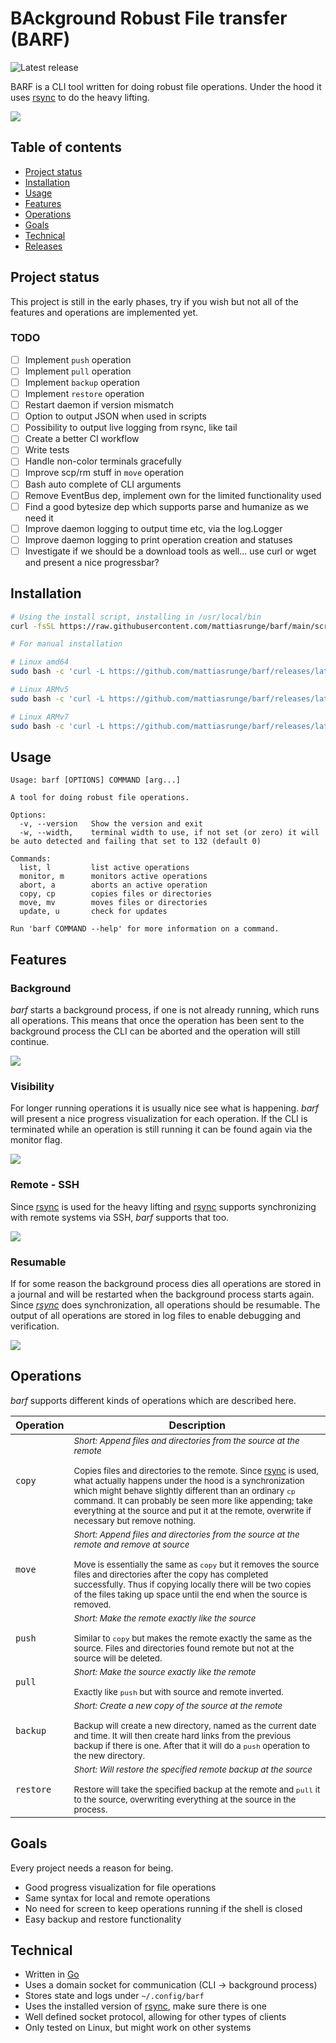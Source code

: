 # BAckground Robust File transfer (BARF)

![Latest release](https://github.com/mattiasrunge/barf/workflows/Build%20and%20release%20binaries/badge.svg)

BARF is a CLI tool written for doing robust file operations. Under the hood it uses [rsync](https://rsync.samba.org/) to do the heavy lifting.

<img src="./docs/svg/copy-normal.svg?raw=true" />

## Table of contents

- [Project status](#project-status)
- [Installation](#installation)
- [Usage](#usage)
- [Features](#features)
- [Operations](#operations)
- [Goals](#goals)
- [Technical](#technical)
- [Releases](https://github.com/mattiasrunge/barf/releases)

## Project status

This project is still in the early phases, try if you wish but not all of the features and operations are implemented yet.

### TODO

- [ ] Implement `push` operation
- [ ] Implement `pull` operation
- [ ] Implement `backup` operation
- [ ] Implement `restore` operation
- [ ] Restart daemon if version mismatch
- [ ] Option to output JSON when used in scripts
- [ ] Possibility to output live logging from rsync, like tail
- [ ] Create a better CI workflow
- [ ] Write tests
- [ ] Handle non-color terminals gracefully
- [ ] Improve scp/rm stuff in `move` operation
- [ ] Bash auto complete of CLI arguments
- [ ] Remove EventBus dep, implement own for the limited functionality used
- [ ] Find a good bytesize dep which supports parse and humanize as we need it
- [ ] Improve daemon logging to output time etc, via the log.Logger
- [ ] Improve daemon logging to print operation creation and statuses
- [ ] Investigate if we should be a download tools as well... use curl or wget and present a nice progressbar?

## Installation

```bash
# Using the install script, installing in /usr/local/bin
curl -fsSL https://raw.githubusercontent.com/mattiasrunge/barf/main/scripts/install.sh | bash

# For manual installation

# Linux amd64
sudo bash -c 'curl -L https://github.com/mattiasrunge/barf/releases/latest/download/barf-linux-amd64.tar.gz | tar xvz -C /usr/local/bin'

# Linux ARMv5
sudo bash -c 'curl -L https://github.com/mattiasrunge/barf/releases/latest/download/barf-linux-arm5.tar.gz | tar xvz -C /usr/local/bin'

# Linux ARMv7
sudo bash -c 'curl -L https://github.com/mattiasrunge/barf/releases/latest/download/barf-linux-arm7.tar.gz | tar xvz -C /usr/local/bin'

```

## Usage

```plain_text
Usage: barf [OPTIONS] COMMAND [arg...]

A tool for doing robust file operations.

Options:
  -v, --version   Show the version and exit
  -w, --width,    terminal width to use, if not set (or zero) it will be auto detected and failing that set to 132 (default 0)

Commands:
  list, l         list active operations
  monitor, m      monitors active operations
  abort, a        aborts an active operation
  copy, cp        copies files or directories
  move, mv        moves files or directories
  update, u       check for updates

Run 'barf COMMAND --help' for more information on a command.

```

## Features

### Background

*barf* starts a background process, if one is not already running, which runs all operations. This means that once the operation has been sent to the background process the CLI can be aborted and the operation will still continue.

<img src="./docs/svg/copy-monitor.svg?raw=true" />

### Visibility

For longer running operations it is usually nice see what is happening. *barf* will present a nice progress visualization for each operation. If the CLI is terminated while an operation is still running it can be found again via the monitor flag.

<img src="./docs/svg/copy-monitor-many.svg?raw=true" />

### Remote - SSH

Since [rsync](https://rsync.samba.org/) is used for the heavy lifting and [rsync](https://rsync.samba.org/) supports synchronizing with remote systems via SSH, *barf* supports that too.

<img src="./docs/svg/copy-remote.svg?raw=true" />

### Resumable

If for some reason the background process dies all operations are stored in a journal and will be restarted when the background process starts again. Since *[rsync](https://rsync.samba.org/)* does synchronization, all operations should be resumable. The output of all operations are stored in log files to enable debugging and verification.

<img src="./docs/svg/daemon-journal.svg?raw=true" />

## Operations

*barf* supports different kinds of operations which are described here.

| Operation | Description |
| --- | --- |
| `copy` | <small>*Short: Append files and directories from the source at the remote*<br><br>Copies files and directories to the remote. Since [rsync](https://rsync.samba.org/) is used, what actually happens under the hood is a synchronization which might behave slightly different than an ordinary `cp` command. It can probably be seen more like appending; take everything at the source and put it at the remote, overwrite if necessary but remove nothing.</small> |
| `move` | <small>*Short: Append files and directories from the source at the remote and remove at source*<br><br>Move is essentially the same as `copy` but it removes the source files and directories after the copy has completed successfully. Thus if copying locally there will be two copies of the files taking up space until the end when the source is removed.</small> |
| `push` | <small>*Short: Make the remote exactly like the source*<br><br>Similar to `copy` but makes the remote exactly the same as the source. Files and directories found remote but not at the source will be deleted.</small> |
| `pull` | <small>*Short: Make the source exactly like the remote*<br><br>Exactly like `push` but with source and remote inverted.</small> |
| `backup` | <small>*Short: Create a new copy of the source at the remote*<br><br>Backup will create a new directory, named as the current date and time. It will then create hard links from the previous backup if there is one. After that it will do a `push` operation to the new directory.</small> |
| `restore` | <small>*Short: Will restore the specified remote backup at the source*<br><br>Restore will take the specified backup at the remote and `pull` it to the source, overwriting everything at the source in the process.</small> |

## Goals

Every project needs a reason for being.

- Good progress visualization for file operations
- Same syntax for local and remote operations
- No need for screen to keep operations running if the shell is closed
- Easy backup and restore functionality

## Technical

- Written in [Go](https://golang.org/)
- Uses a domain socket for communication (CLI -> background process)
- Stores state and logs under ```~/.config/barf```
- Uses the installed version of [rsync](https://rsync.samba.org/), make sure there is one
- Well defined socket protocol, allowing for other types of clients
- Only tested on Linux, but might work on other systems
